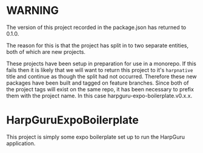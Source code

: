 # WARNING

The version of this project recorded in the package.json has returned to 0.1.0.

The reason for this is that the project has split in to two separate entities, both of which are new projects.

These projects have been setup in preparation for use in a monorepo. If this fails then it is likely that we will want to return this project to it's `harpnative` title and continue as though the split had not occurred. Therefore these new packages have been built and tagged on feature branches. Since both of the project tags will exist on the same repo, it has been necessary to prefix them with the project name. In this case harpguru-expo-boilerplate.v0.x.x.

# HarpGuruExpoBoilerplate

This project is simply some expo boilerplate set up to run the HarpGuru application.

